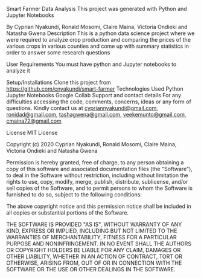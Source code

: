 Smart Farmer Data Analysis
This project was generated with Python and Jupyter Notebooks

By Cyprian Nyakundi, Ronald Mosomi, Claire Maina, Victoria Ondieki and Natasha Gwena
Description
This is a python data science project where we were  required to analyze crop production  and comparing the prices of the various crops in various counties and come up with summary statistics in order to answer some research questions

User Requirements
You must have python and Jupyter notebooks to analyze it

Setup/Installations
Clone this project from https://github.com/cnyakundi/smart-farmer
Technologies Used
Python
Jupyter Notebooks
Google Collab
Support and contact details
For any difficulties accessing the code, comments, concerns, ideas or any form of questions. Kindly contact us at cypriannyakundi@gmail.com, ronidad@gmail.com, tashagwena@gmail.com, veekemunto@gmail.com,  cmaina72@gmail.com

License
MIT License

Copyright (c) 2020 Cyprian Nyakundi, Ronald Mosomi, Claire Maina, Victoria Ondieki and Natasha Gwena

Permission is hereby granted, free of charge, to any person obtaining a copy of this software and associated documentation files (the "Software"), to deal in the Software without restriction, including without limitation the rights to use, copy, modify, merge, publish, distribute, sublicense, and/or sell copies of the Software, and to permit persons to whom the Software is furnished to do so, subject to the following conditions:

The above copyright notice and this permission notice shall be included in all copies or substantial portions of the Software.

THE SOFTWARE IS PROVIDED "AS IS", WITHOUT WARRANTY OF ANY KIND, EXPRESS OR IMPLIED, INCLUDING BUT NOT LIMITED TO THE WARRANTIES OF MERCHANTABILITY, FITNESS FOR A PARTICULAR PURPOSE AND NONINFRINGEMENT. IN NO EVENT SHALL THE AUTHORS OR COPYRIGHT HOLDERS BE LIABLE FOR ANY CLAIM, DAMAGES OR OTHER LIABILITY, WHETHER IN AN ACTION OF CONTRACT, TORT OR OTHERWISE, ARISING FROM, OUT OF OR IN CONNECTION WITH THE SOFTWARE OR THE USE OR OTHER DEALINGS IN THE SOFTWARE.
